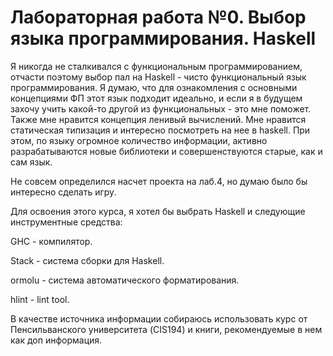 # Лабораторная работа №0. Выбор языка программирования. Haskell
Я никогда не сталкивался с функциональным программированием, отчасти поэтому выбор пал на Haskell - чисто функциональный язык программирования. Я думаю, что для ознакомления с основными концепциями ФП этот язык подходит идеально, и если я в будущем захочу учить какой-то другой из функциональных - это мне поможет. Также мне нравится концепция ленивый вычислений. Мне нравится статическая типизация и интересно посмотреть на нее в haskell.
При этом, по языку огромное количество информации, активно разрабатываются новые библиотеки и совершенствуются старые, как и сам язык.


Не совсем определился насчет проекта на лаб.4, но думаю было бы интересно сделать игру.

Для освоения этого курса, я хотел бы выбрать Haskell и следующие инструментные средства:

GHC - компилятор.

Stack - система сборки для Haskell.

ormolu - система автоматического форматирования.

hlint - lint tool.

В качестве источника информации собираюсь использовать курс от Пенсильванского университета (CIS194) и книги, рекомендуемые в нем как доп информация.
